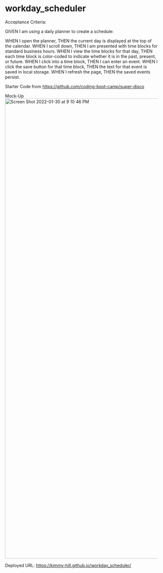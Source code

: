 # workday_scheduler
Acceptance Criteria: 

GIVEN I am using a daily planner to create a schedule:

WHEN I open the planner,
THEN the current day is displayed at the top of the calendar.
WHEN I scroll down,
THEN I am presented with time blocks for standard business hours.
WHEN I view the time blocks for that day,
THEN each time block is color-coded to indicate whether it is in the past, present, or future.
WHEN I click into a time block,
THEN I can enter an event.
WHEN I click the save button for that time block,
THEN the text for that event is saved in local storage.
WHEN I refresh the page,
THEN the saved events persist.

Starter Code from https://github.com/coding-boot-camp/super-disco

Mock-Up
<img width="1512" alt="Screen Shot 2022-01-30 at 9 10 46 PM" src="https://user-images.githubusercontent.com/95260935/151729913-0f439f4f-2980-4a6c-a14b-4732bdc30979.png">

Deployed URL:
https://kimmy-hill.github.io/workday_scheduler/
